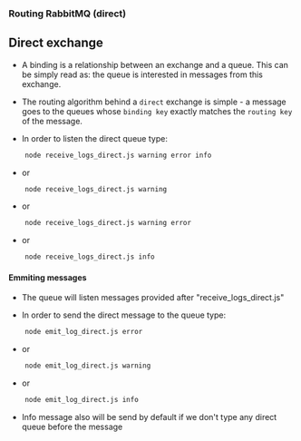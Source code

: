 ### Routing RabbitMQ (direct)

## Direct exchange

* A binding is a relationship between an exchange and a queue. This can be simply read as: the queue is interested 
in messages from this exchange.

* The routing algorithm behind a `direct` exchange is simple - a message goes to the queues whose `binding key` 
exactly matches the `routing key` of the message.

* In order to listen the direct queue type:
```bash
    node receive_logs_direct.js warning error info
```
* or
```bash
    node receive_logs_direct.js warning
```
* or
```bash
    node receive_logs_direct.js warning error
```
* or
```bash
    node receive_logs_direct.js info
```

#### Emmiting messages

* The queue will listen messages provided after "receive_logs_direct.js"

* In order to send the direct message to the queue type:
```bash
    node emit_log_direct.js error
```
* or
```bash
    node emit_log_direct.js warning
```
* or
```bash
    node emit_log_direct.js info
```
* Info message also will be send by default if we don't type any direct queue before the message

